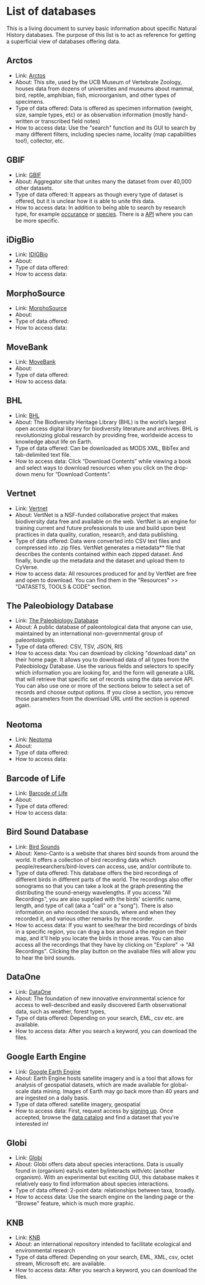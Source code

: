 # List of databases

This is a living document to survey basic information about specific Natural History databases. The purpose of this list is to act as reference for getting a superficial view of databases offering data.  

## Arctos

- Link: [Arctos](http://arctos.database.museum/home.cfm)
- About: This site, used by the UCB Museum of Vertebrate Zoology, houses data from dozens of universities and museums about mammal, bird, reptile, amphibian, fish, microorganism, and other types of specimens. 
- Type of data offered: Data is offered as specimen information (weight, size, sample types, etc) or as observation information (mostly hand-written or transcribed field notes)
- How to access data: Use the "search" function and its GUI to search by many different filters, including species name, locality (map capabilities too!), collector, etc.

## GBIF

- Link: [GBIF](https://www.gbif.org/)
- About: Aggregator site that unites many the dataset from over 40,000 other datasets. 
- Type of data offered: It appears as though every type of dataset is offered, but it is unclear how it is able to unite this data. 
- How to access data: In addition to being able to search by research type, for example [occurance](https://www.gbif.org/occurrence/search) or [species](https://www.gbif.org/developer/species). There is a [API](https://www.gbif.org/developer/summary) where you can be more specific.

## iDigBio

- Link: [IDIGBio](https://www.idigbio.org/)
- About:
- Type of data offered:
- How to access data:

## MorphoSource

- Link: [MorphoSource](https://www.morphosource.org/)
- About:
- Type of data offered:
- How to access data:

## MoveBank

- Link: [MoveBank](https://www.movebank.org/)
- About:
- Type of data offered:
- How to access data:

## BHL 

- Link: [BHL](https://www.biodiversitylibrary.org/)
- About: The Biodiversity Heritage Library (BHL) is the world’s largest open access digital library for biodiversity literature and archives. BHL is revolutionizing global research by providing free, worldwide access to knowledge about life on Earth.
- Type of data offered: Can be downloaded as MODS XML, BibTex and tab-delimited text file.
- How to access data: Click “Download Contents” while viewing a book and select ways to download resources when you click on the drop-down menu for “Download Contents”.

## Vertnet

- Link: [Vertnet](http://vertnet.org/)
- About: VertNet is a NSF-funded collaborative project that makes biodiversity data free and available on the web. VertNet is an engine for training current and future professionals to use and build upon best practices in data quality, curation, research, and data publishing.
- Type of data offered: Data were converted into CSV text files and compressed into .zip files. VertNet generates a metadata** file that describes the contents contained within each zipped dataset. And finally, bundle up the metadata and the dataset and upload them to CyVerse.
- How to access data: All resources produced for and by VertNet are free and open to download. You can find them in the "Resources" >> "DATASETS, TOOLS & CODE" section.

## The Paleobiology Database

- Link: [The Paleobiology Database](https://paleobiodb.org/#/)
- About: A public database of paleontological data that anyone can use, maintained by an international non-governmental group of paleontologists.
- Type of data offered: CSV, TSV, JSON, RIS
- How to access data: You can download by clicking "download data" on their home page. It allows you to download data of all types from the Paleobiology Database. Use the various fields and selectors to specify which information you are looking for, and the form will generate a URL that will retrieve that specific set of records using the data service API. You can also use one or more of the sections below to select a set of records and choose output options. If you close a section, you remove those parameters from the download URL until the section is opened again.



## Neotoma

- Link: [Neotoma](https://www.neotomadb.org/)
- About:
- Type of data offered:
- How to access data:

## Barcode of Life

- Link:  [Barcode of Life](http://boldsystems.org/)
- About:
- Type of data offered:
- How to access data:

## Bird Sound Database

- Link: [Bird Sounds](https://www.xeno-canto.org/)
- About: Xeno-Canto is a website that shares bird sounds from around the world. It offers a collection of bird recording data which people/researchers/bird-lovers can access, use, and/or contribute to. 
- Type of data offered: This database offers the bird recordings of different birds in different parts of the world. The recordings also offer sonograms so that you can take a look at the graph presenting the distributing the sound-energy wavelengths. If you access "All Recordings", you are also supplied with the birds' scientific name, length, and type of call (aka a "call" or a "song"). There is also information on who recorded the sounds, where and when they recorded it, and various other remarks by the recorder. 
- How to access data: If you want to see/hear the bird recordings of birds in a specific region, you can drag a box around a the region on their map, and it'll help you locate the birds in those areas. You can also access all the recordings that they have by clicking on "Explore" -> "All Recordings". Clicking the play button on the avaliabe files will allow you to hear the bird sounds.

## DataOne

- Link: [DataOne](https://www.dataone.org/)
- About: The foundation of new innovative environmental science for access to well-described and easily discovered Earth observational data, such as weather, forest types, 
- Type of data offered: Depending on your search, EML, csv etc. are available.
- How to access data: After you search a keyword, you can download the files. 

## Google Earth Engine

- Link: [Google Earth Engine](https://earthengine.google.com/)
- About: Earth Engine hosts satellite imagery and is a tool that allows for analysis of geospatial datasets, which are made available for global-scale data mining. Images of Earth may go back more than 40 years and are ingested on a daily basis. 
- Type of data offered: satellite imagery, geospatial
- How to access data: First, request access by [signing up](https://signup.earthengine.google.com/#!/). Once accepted, browse the [data catalog](https://developers.google.com/earth-engine/datasets/) and find a dataset that you're interested in! 

## Globi

- Link: [Globi](https://www.globalbioticinteractions.org/)
- About: Globi offers data about species interactions. Data is usually found in (organism) eats/is eaten by/interacts with/etc (another organism). With an experimental but exciting GUI, this database makes it relatively easy to find information about species interactions.
- Type of data offered: 2-point data: relationships between taxa, broadly.
- How to access data: Use the search engine on the landing page or the "Browse" feature, which is much more graphic. 

## KNB
- Link: [KNB](https://knb.ecoinformatics.org/)
- About: an international repository intended to facilitate ecological and environmental research
- Type of data offered: Depending on your search, EML, XML, csv, octet stream, Microsoft etc. are available.
- How to access data: After you search a keyword, you can download the files. 
